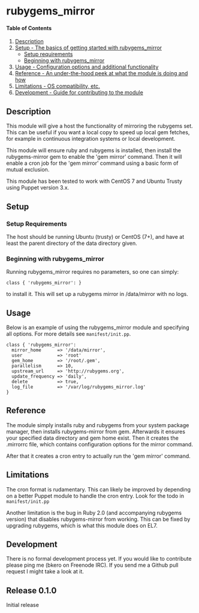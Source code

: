 # rubygems_mirror

#### Table of Contents

1. [Description](#description)
1. [Setup - The basics of getting started with rubygems_mirror](#setup)
    * [Setup requirements](#setup-requirements)
    * [Beginning with rubygems_mirror](#beginning-with-rubygems_mirror)
1. [Usage - Configuration options and additional functionality](#usage)
1. [Reference - An under-the-hood peek at what the module is doing and how](#reference)
1. [Limitations - OS compatibility, etc.](#limitations)
1. [Development - Guide for contributing to the module](#development)

## Description

This module will give a host the functionality of mirroring the rubygems set.
This can be useful if you want a local copy to speed up local gem fetches, for
example in continuous integration systems or local development.

This module will ensure ruby and rubygems is installed, then install the
rubygems-mirror gem to enable the 'gem mirror' command. Then it will enable
a cron job for the 'gem mirror' command using a basic form of mutual exclusion.

This module has been tested to work with CentOS 7 and Ubuntu Trusty using
Puppet version 3.x.

## Setup

### Setup Requirements
The host should be running Ubuntu (trusty) or CentOS (7+), and have at least
the parent directory of the data directory given.

### Beginning with rubygems_mirror

Running rubygems_mirror requires no parameters, so one can simply:

    class { 'rubygems_mirror': }

to install it. This will set up a rubygems mirror in /data/mirror with no
logs.

## Usage

Below is an example of using the rubygems_mirror module and specifying all
options. For more details see `manifest/init.pp`.

    class { 'rubygems_mirror':
      mirror_home      => '/data/mirror',
      user             => 'root'
      gem_home         => '/root/.gem',
      parallelism      => 10,
      upstream_url     => 'http://rubygems.org',
      update_frequency => 'daily',
      delete           => true,
      log_file         => '/var/log/rubygems_mirror.log'
    }


## Reference

The module simply installs ruby and rubygems from your system package manager,
then installs rubygems-mirror from gem. Afterwards it ensures your specified
data directory and gem home exist. Then it creates the .mirrorrc file, which
contains configuration options for the mirror command.

After that it creates a cron entry to actually run the 'gem mirror' command.

## Limitations

The cron format is rudamentary. This can likely be improved by depending on a
better Puppet module to handle the cron entry. Look for the todo in
`manifest/init.pp`

Another limitation is the bug in Ruby 2.0 (and accompanying rubygems version)
that disables rubygems-mirror from working. This can be fixed by upgrading
rubygems, which is what this module does on EL7.

## Development

There is no formal development process yet. If you would like to contribute
please ping me (bkero on Freenode IRC). If you send me a Github pull request
I might take a look at it.

## Release 0.1.0

Initial release
